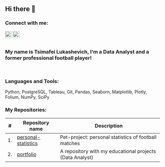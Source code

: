 ## Hi there 👋

### Connect with me:
[<img align="left" alt="opa_oz | Twitter" width="22px" src="https://cdn.jsdelivr.net/npm/simple-icons@3.13.0/icons/telegram.svg" />][telegram]
[<img align="left" alt="opa_oz | Instagram" width="22px" src="https://cdn.jsdelivr.net/npm/simple-icons@v3/icons/instagram.svg" />][instagram]
<br />
<br />

### My name is Tsimafei Lukashevich, I'm a Data Analyst and a former professional football player!
<br />

### Languages and Tools:
Python, PostgreSQL, Tableau, Git, Pandas, Seaborn, Matplotlib, Plotly, Folium, NumPy, SciPy
<br />

### My Repositories:
| #    | Repository name                | Description                                                    |
| ---- | ------------------------------------------------------------ | ------------------------------------------------------------ |
| 1.| [personal-statistics](https://github.com/tsimaf/personal-statistics) | Pet-project: personal statistics of football matches |
| 2.| [portfolio](https://github.com/tsimaf/portfolio) | A repository with my educational projects (Data Analyst) |


[telegram]: https://t.me/tsimlu
[instagram]: https://www.instagram.com/timalukashevich/
